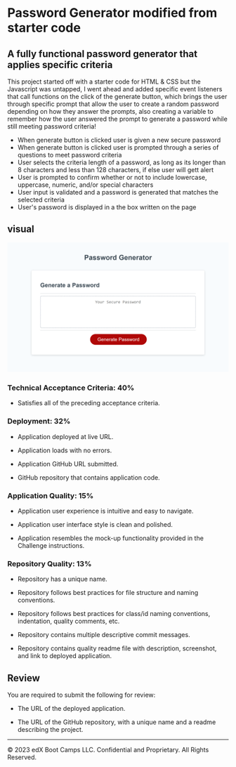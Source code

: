 #  Password Generator modified from starter code

## A fully functional password generator that applies specific criteria
This project started off with a starter code for HTML & CSS but the Javascript was untapped, I went ahead and added specific event listeners that call functions on the click of the generate button, which brings the user through specific prompt that allow the user to create a random password depending on how they answer the prompts, also creating a variable to remember how the user answered the prompt to generate a password while still meeting password criteria!



* When generate button is clicked user is given a new secure password
* When generate button is clicked user is prompted through a series of questions to meet password criteria
* User selects the criteria length of a password, as long as its longer than 8 characters and less than 128 characters, if else user will gett alert
* User is prompted to confirm whether or not to include lowercase, uppercase, numeric, and/or special characters
*   User input is validated and a password is generated that matches the selected criteria
* User's password is displayed in a the box written on the page


## visual
![PasswordGenerator](./images/password-gen-pic.png)



### Technical Acceptance Criteria: 40%

* Satisfies all of the preceding acceptance criteria.

### Deployment: 32%

* Application deployed at live URL.

* Application loads with no errors.

* Application GitHub URL submitted.

* GitHub repository that contains application code.

### Application Quality: 15%

* Application user experience is intuitive and easy to navigate.

* Application user interface style is clean and polished.

* Application resembles the mock-up functionality provided in the Challenge instructions.

### Repository Quality: 13%

* Repository has a unique name.

* Repository follows best practices for file structure and naming conventions.

* Repository follows best practices for class/id naming conventions, indentation, quality comments, etc.

* Repository contains multiple descriptive commit messages.

* Repository contains quality readme file with description, screenshot, and link to deployed application.

## Review

You are required to submit the following for review:

* The URL of the deployed application.

* The URL of the GitHub repository, with a unique name and a readme describing the project.

- - -
© 2023 edX Boot Camps LLC. Confidential and Proprietary. All Rights Reserved.
